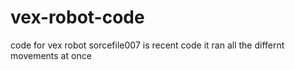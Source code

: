 # vex-robot-code
code for vex robot
sorcefile007 is recent code
it ran all the differnt movements at once 
